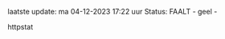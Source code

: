 laatste update: 
ma 04-12-2023 17:22   uur 
Status: FAALT - geel - 
<div class="service Y">httpstat</div>